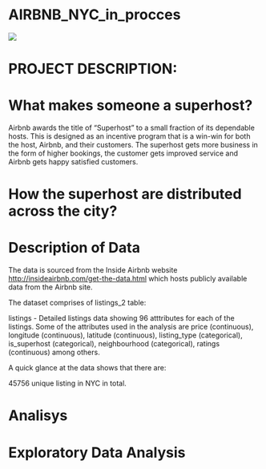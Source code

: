 # AIRBNB_NYC_in_procces 
![](https://github.com/evgenygrobov/AIRBNB_NYC/blob/main/pictures/ny_baby.jpeg)
# PROJECT DESCRIPTION: 
# What makes someone a superhost?

Airbnb awards the title of “Superhost” to a small fraction of its dependable hosts. This is designed as an incentive program that is a win-win for both the host, Airbnb, and their customers. The superhost gets more business in the form of higher bookings, the customer gets improved service and Airbnb gets happy satisfied customers.
# How the superhost are distributed across the city?
#  Description of Data
The data is sourced from the Inside Airbnb website http://insideairbnb.com/get-the-data.html which hosts publicly available data from the Airbnb site.

The dataset comprises of listings_2 table:

listings - Detailed listings data showing 96 atttributes for each of the listings. Some of the attributes used in the analysis are price (continuous), longitude (continuous), latitude (continuous), listing_type (categorical), is_superhost (categorical), neighbourhood (categorical), ratings (continuous) among others.

A quick glance at the data shows that there are:

45756 unique listing in NYC in total.

# Analisys

# Exploratory Data Analysis

